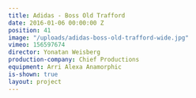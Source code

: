 ```yaml
---
title: Adidas - Boss Old Trafford
date: 2016-01-06 00:00:00 Z
position: 41
image: "/uploads/adidas-boss-old-trafford-wide.jpg"
vimeo: 156597674
director: Yonatan Weisberg
production-company: Chief Productions
equipment: Arri Alexa Anamorphic
is-shown: true
layout: project
---
```


